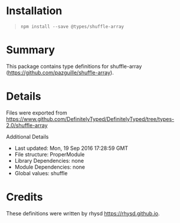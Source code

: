 # Installation
> `npm install --save @types/shuffle-array`

# Summary
This package contains type definitions for shuffle-array (https://github.com/pazguille/shuffle-array).

# Details
Files were exported from https://www.github.com/DefinitelyTyped/DefinitelyTyped/tree/types-2.0/shuffle-array

Additional Details
 * Last updated: Mon, 19 Sep 2016 17:28:59 GMT
 * File structure: ProperModule
 * Library Dependencies: none
 * Module Dependencies: none
 * Global values: shuffle

# Credits
These definitions were written by rhysd <https://rhysd.github.io>.
